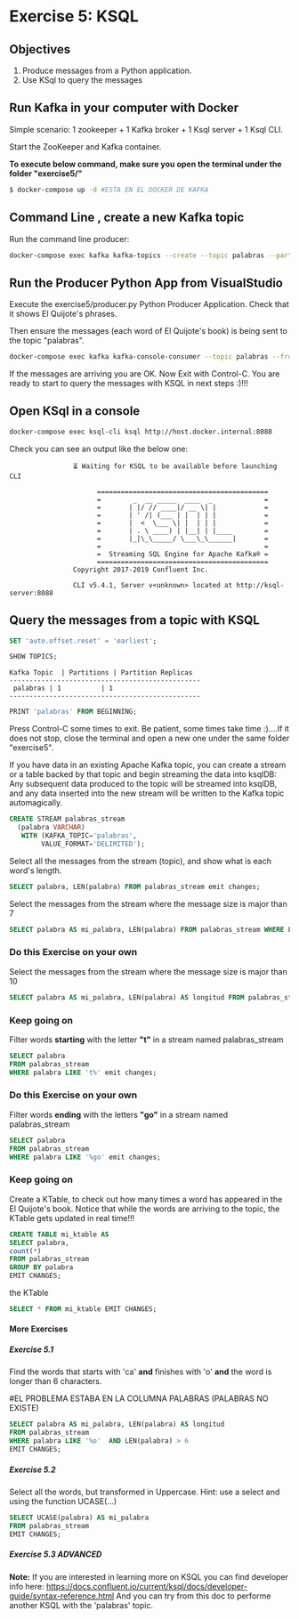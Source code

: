 # Exercise 5: KSQL

## Objectives

1) Produce messages from a Python application.
2) Use KSql to query the messages


## Run Kafka in your computer with Docker
Simple scenario: 1 zookeeper + 1 Kafka broker + 1 Ksql server + 1 Ksql CLI.

Start the ZooKeeper and Kafka container.

**To execute below command, make sure you open the terminal under the folder "exercise5/"**
```sh
$ docker-compose up -d #ESTA EN EL DOCKER DE KAFKA
```

## Command Line , create a new Kafka topic

Run the command line producer:

```sh
docker-compose exec kafka kafka-topics --create --topic palabras --partitions 1 --replication-factor 1 --if-not-exists --bootstrap-server localhost:9092
```

## Run the Producer Python App from VisualStudio
Execute the exercise5/producer.py Python Producer Application. Check that it shows El Quijote's phrases.

Then ensure the messages (each word of El Quijote's book) is being sent to the topic "palabras".

```sh
docker-compose exec kafka kafka-console-consumer --topic palabras --from-beginning --bootstrap-server localhost:9092
```

If the messages are arriving you are OK. Now Exit with Control-C. You are ready to start to query the messages with KSQL in next steps :)!!!

## Open KSql in a console
```sh
docker-compose exec ksql-cli ksql http://host.docker.internal:8088
````

Check you can see an output like the below one:

                    ⏳ Waiting for KSQL to be available before launching CLI
                    
                          ===========================================
                          =        _  __ _____  ____  _             =
                          =       | |/ // ____|/ __ \| |            =
                          =       | ' /| (___ | |  | | |            =
                          =       |  <  \___ \| |  | | |            =
                          =       | . \ ____) | |__| | |____        =
                          =       |_|\_\_____/ \___\_\______|       =
                          =                                         =
                          =  Streaming SQL Engine for Apache Kafka® =
                          ===========================================
                    Copyright 2017-2019 Confluent Inc.
                    
                    CLI v5.4.1, Server v<unknown> located at http://ksql-server:8088


## Query the messages from a topic with KSQL

```sql
SET 'auto.offset.reset' = 'earliest';
```
```sql
SHOW TOPICS;
```
```
Kafka Topic  | Partitions | Partition Replicas
------------------------------------------------
 palabras | 1          | 1
------------------------------------------------
```
```sql
PRINT 'palabras' FROM BEGINNING;
```

Press Control-C some times to exit. Be patient, some times take time :)....If it does not stop, close the terminal and 
open a new one under the same folder "exercise5".

If you have data in an existing Apache Kafka topic, you can create a stream or a table backed by that topic and begin 
streaming the data into ksqlDB:
Any subsequent data produced to the topic will be streamed into ksqlDB, and any data inserted into the new stream will
be written to the Kafka topic automagically.
```sql
CREATE STREAM palabras_stream
  (palabra VARCHAR)
   WITH (KAFKA_TOPIC='palabras',
        VALUE_FORMAT='DELIMITED');
```

Select all the messages from the stream (topic), and show what is each word's length.
```sql
SELECT palabra, LEN(palabra) FROM palabras_stream emit changes;
```

Select the messages from the stream where the message size is major than 7
```sql
SELECT palabra AS mi_palabra, LEN(palabra) FROM palabras_stream WHERE LEN(palabra) > 7 emit changes;
```

### Do this Exercise on your own
Select the messages from the stream where the message size is major than 10

```sql
SELECT palabra AS mi_palabra, LEN(palabra) AS longitud FROM palabras_stream WHERE LEN(palabra) >10 emit changes;
```

### Keep going on
Filter words **starting** with the letter **"t"** in a stream named palabras_stream
```sql
SELECT palabra
FROM palabras_stream
WHERE palabra LIKE 't%' emit changes;
```

### Do this Exercise on your own
Filter words **ending** with the letters **"go"** in a stream named palabras_stream
```sql
SELECT palabra 
FROM palabras_stream
WHERE palabra LIKE '%go' emit changes;
```

### Keep going on
Create a KTable, to check out how many times a word has appeared in the El Quijote's book. Notice that while the words
are arriving to the topic, the KTable gets updated in real time!!!
```sql
CREATE TABLE mi_ktable AS
SELECT palabra,
count(*)
FROM palabras_stream
GROUP BY palabra
EMIT CHANGES;
```
 the KTable
```sql
SELECT * FROM mi_ktable EMIT CHANGES;
```

#### More Exercises
##### Exercise 5.1
Find the words that starts with 'ca' **and** finishes with 'o' **and** the word is longer than 6 characters.

#EL PROBLEMA ESTABA EN LA COLUMNA PALABRAS (PALABRAS NO EXISTE)
```sql
SELECT palabra AS mi_palabra, LEN(palabra) AS longitud 
FROM palabras_stream  
WHERE palabra LIKE '%o'  AND LEN(palabra) > 6 
EMIT CHANGES;
```

##### Exercise 5.2
Select all the words, but transformed in Uppercase. Hint: use a select and using the function UCASE(...)


```sql
SELECT UCASE(palabra) AS mi_palabra
FROM palabras_stream
EMIT CHANGES;
```

##### Exercise 5.3 ADVANCED

**Note:** If you are interested in learning more on KSQL you can find developer info here: https://docs.confluent.io/current/ksql/docs/developer-guide/syntax-reference.html
And you can try from this doc to performe another KSQL with the 'palabras' topic.

